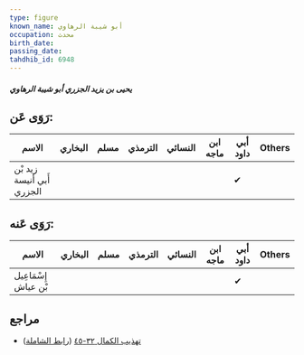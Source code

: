 ```yaml
---
type: figure
known_name: أبو شيبة الرهاوي
occupation: محدث
birth_date:
passing_date:
tahdhib_id: 6948
---
```

##### يحيى بن يزيد الجزري أبو شيبة الرهاوي

## رَوَى عَن:
| الاسم                     | البخاري | مسلم | الترمذي | النسائي | ابن ماجه | أبي داود | Others |
| ------------------------- | ------- | ---- | ------- | ------- | -------- | -------- | ------ |
| زيد بْن أَبي أنيسة الجزري |         |      |         |         |          | ✔        |        |
## رَوَى عَنه:
| الاسم                | البخاري | مسلم | الترمذي | النسائي | ابن ماجه | أبي داود | Others |
| -------------------- | ------- | ---- | ------- | ------- | -------- | -------- | ------ |
| إِسْمَاعِيل بْن عياش |         |      |         |         |          | ✔        |        |
## مراجع
- [تهذيب الكمال ٣٢-٤٥](obsidian://open?vault=Tahdhib-al-Kamal&file=Figures/٦٩٤٨-يحيى%20بن%20يزيد%20الجزري%20أبو%20شيبة%20الرهاوي) ([رابط الشاملة](https://shamela.ws/book/3722/17159))